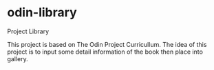 # odin-library
Project Library

This project is based on The Odin Project Curricullum. The idea of this project is to input some detail information of the book then place into gallery.
